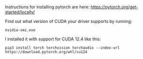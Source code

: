 
Instructions for installing pytorch are here: https://pytorch.org/get-started/locally/

Find out what version of CUDA your driver supports by running:

```commandline
nvidia-smi.exe
```

I installed it with support for CUDA 12.4 like this:

```commandline
pip3 install torch torchvision torchaudio --index-url https://download.pytorch.org/whl/cu124
```